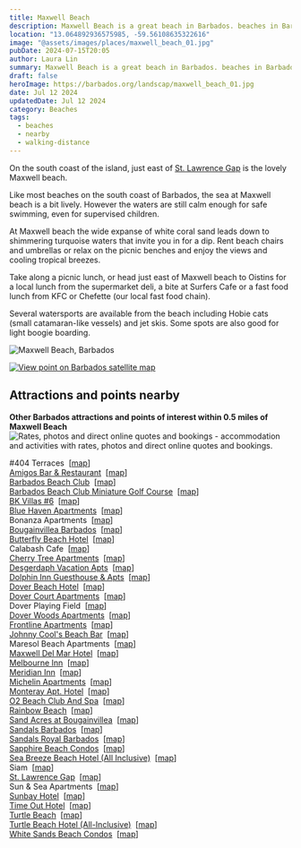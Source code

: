 ```yaml
---
title: Maxwell Beach
description: Maxwell Beach is a great beach in Barbados. beaches in Barbados.
location: "13.064892936575985, -59.56108635322616"
image: "@assets/images/places/maxwell_beach_01.jpg"
pubDate: 2024-07-15T20:05
author: Laura Lin
summary: Maxwell Beach is a great beach in Barbados. beaches in Barbados.
draft: false
heroImage: https://barbados.org/landscap/maxwell_beach_01.jpg
date: Jul 12 2024
updatedDate: Jul 12 2024
category: Beaches
tags:
  - beaches
  - nearby
  - walking-distance
---
```

On the south coast of the island, just east of [St. Lawrence Gap](https://barbados.org/stlaw.htm "explore St. Lawrence Gap, Barbados") is the lovely Maxwell beach.

Like most beaches on the south coast of Barbados, the sea at Maxwell beach is a bit lively. However the waters are still calm enough for safe swimming, even for supervised children.

At Maxwell beach the wide expanse of white coral sand leads down to shimmering turquoise waters that invite you in for a dip. Rent beach chairs and umbrellas or relax on the picnic benches and enjoy the views and cooling tropical breezes.

Take along a picnic lunch, or head just east of Maxwell beach to Oistins for a local lunch from the supermarket deli, a bite at Surfers Cafe or a fast food lunch from KFC or Chefette (our local fast food chain).

Several watersports are available from the beach including Hobie cats (small catamaran-like vessels) and jet skis. Some spots are also good for light boogie boarding.


![Maxwell Beach, Barbados](https://barbados.org/landscap/maxwell_beach_01.jpg)

[![View point on Barbados satellite map](https://barbados.org/siteimage/imgs/google_map_view_point.gif)](https://barbados.org/maps_google.htm?mapPoint=1)

## Attractions and points nearby

**Other Barbados attractions and points of interest within 0.5 miles of Maxwell Beach**  
![Rates, photos and direct online quotes and bookings](https://barbados.org/siteimage/imgs/arcres_marker.png "Rates, photos and direct online quotes and bookings") - accommodation and activities with rates, photos and direct online quotes and bookings.  
  

#404 Terraces  [[map](http://barbados.org/maps_google.htm?mapPoint=359)]  
[Amigos Bar & Restaurant](https://barbadoshappyhours.com/venue/amigos/)  [[map](http://barbados.org/maps_google.htm?mapPoint=964)]  
[Barbados Beach Club](https://personaholidays.com/accommodation/hotels/Barbados-Beach-Club--All-inclusive-/65/)  [[map](http://barbados.org/maps_google.htm?mapPoint=253)]  
[Barbados Beach Club Miniature Golf Course](https://personaholidays.com/accommodation/hotels/Barbados-Beach-Club--All-inclusive-/65/)  [[map](http://barbados.org/maps_google.htm?mapPoint=874)]  
[BK Villas #6](http://www.booking.com/hotel/bb/bk-villas-6.html?aid=875929)  [[map](http://barbados.org/maps_google.htm?mapPoint=1170)]  
[Blue Haven Apartments](https://personaholidays.com/accommodation/selfcatering/Blue-Haven-Apartments/249/)  [[map](http://barbados.org/maps_google.htm?mapPoint=1223)]  
Bonanza Apartments  [[map](http://barbados.org/maps_google.htm?mapPoint=1030)]  
[Bougainvillea Barbados](https://barbados.org/al/?event=c&advert=C3D7CF67F55D32BA3F8D112DB4220BF5605F72E5DDAA183AC4E29C9EC3B2CD9A54CEB2E8F40DD9A4B78E07F996586FC4C1CC313E4045999677425C6006F4ADE5D187666A36B4783C85F4B2FED1AF59C7&webAddress=http%3A%2F%2Fwww.bougainvillearesort.com%2F%3Futm_source%3DCDMI%26utm_medium%3Dsubscription%26utm_campaign%3Dmap)  [[map](http://barbados.org/maps_google.htm?mapPoint=188)]  
[Butterfly Beach Hotel](https://personaholidays.com/accommodation/hotels/Butterfly-Beach-Hotel/44/)  [[map](http://barbados.org/maps_google.htm?mapPoint=1031)]  
Calabash Cafe  [[map](http://barbados.org/maps_google.htm?mapPoint=1145)]  
[Cherry Tree Apartments](https://personaholidays.com/accommodation/selfcatering/Cherry-Tree-Apartments/101/)  [[map](http://barbados.org/maps_google.htm?mapPoint=1230)]  
[Desgerdaph Vacation Apts](https://barbadosvacationapartments.com/)  [[map](http://barbados.org/maps_google.htm?mapPoint=1212)]  
[Dolphin Inn Guesthouse & Apts](https://www.booking.com/hotel/bb/dolphin-inn-guesthouse-amp-apartments.en.html?aid=875929)  [[map](http://barbados.org/maps_google.htm?mapPoint=1186)]  
[Dover Beach Hotel](https://personaholidays.com/accommodation/hotels/Dover-Beach-Hotel/25/)  [[map](http://barbados.org/maps_google.htm?mapPoint=226)]  
[Dover Court Apartments](https://www.booking.com/hotel/bb/stay-in-popular-dover-beach-area-steps-to-st-lawrence-gap.en.html?aid=876992)  [[map](http://barbados.org/maps_google.htm?mapPoint=1234)]  
Dover Playing Field  [[map](http://barbados.org/maps_google.htm?mapPoint=318)]  
[Dover Woods Apartments](http://www.booking.com/hotel/bb/dover-woods-apartments.html?aid=875929)  [[map](http://barbados.org/maps_google.htm?mapPoint=1155)]  
[Frontline Apartments](https://www.booking.com/hotel/bb/frontline-apartments.en.html?aid=876992)  [[map](http://barbados.org/maps_google.htm?mapPoint=1235)]  
[Johnny Cool's Beach Bar](https://barbadoshappyhours.com/venue/j-cools/)  [[map](http://barbados.org/maps_google.htm?mapPoint=1224)]  
Maresol Beach Apartments  [[map](http://barbados.org/maps_google.htm?mapPoint=231)]  
[Maxwell Del Mar Hotel](https://personaholidays.com/accommodation/hotels/Maxwell-Del-Mar-Hotel/246/)  [[map](http://barbados.org/maps_google.htm?mapPoint=1228)]  
[Melbourne Inn](https://personaholidays.com/accommodation/hotels/Melbourne-Inn/181/)  [[map](http://barbados.org/maps_google.htm?mapPoint=1045)]  
[Meridian Inn](https://personaholidays.com/accommodation/hotels/Meridian-Inn/117/)  [[map](http://barbados.org/maps_google.htm?mapPoint=228)]  
[Michelin Apartments](https://personaholidays.com/accommodation/selfcatering/Michelin-Apartments/100/)  [[map](http://barbados.org/maps_google.htm?mapPoint=1041)]  
[Monteray Apt. Hotel](https://personaholidays.com/accommodation/selfcatering/Monteray-Apt-Hotel/29/)  [[map](http://barbados.org/maps_google.htm?mapPoint=1047)]  
[O2 Beach Club And Spa](https://personaholidays.com/accommodation/hotels/O2-Beach-Club---Spa/218/)  [[map](http://barbados.org/maps_google.htm?mapPoint=1033)]  
[Rainbow Beach](https://barbados.org/rainbow-beach-barbados.htm)  [[map](http://barbados.org/maps_google.htm?mapPoint=945)]  
[Sand Acres at Bougainvillea](https://personaholidays.com/accommodation/hotels/Sand-Acres-at-Bougainvillea/92/)  [[map](http://barbados.org/maps_google.htm?mapPoint=1094)]  
[Sandals Barbados](https://personaholidays.com/accommodation/hotels/Sandals-Barbados/211/)  [[map](http://barbados.org/maps_google.htm?mapPoint=985)]  
[Sandals Royal Barbados](https://personaholidays.com/accommodation/hotels/Sandals-Royal-Barbados/232/)  [[map](http://barbados.org/maps_google.htm?mapPoint=1172)]  
[Sapphire Beach Condos](https://personaholidays.com/accommodation/selfcatering/Sapphire-Beach-Condos/250/)  [[map](http://barbados.org/maps_google.htm?mapPoint=1091)]  
[Sea Breeze Beach Hotel (All Inclusive)](https://personaholidays.com/accommodation/hotels/Sea-Breeze-Beach-Hotel--All-Inclusive-/61/)  [[map](http://barbados.org/maps_google.htm?mapPoint=257)]  
Siam  [[map](http://barbados.org/maps_google.htm?mapPoint=1144)]  
[St. Lawrence Gap](https://barbados.org/stlaw.htm)  [[map](http://barbados.org/maps_google.htm?mapPoint=6)]  
Sun & Sea Apartments  [[map](http://barbados.org/maps_google.htm?mapPoint=1181)]  
[Sunbay Hotel](https://personaholidays.com/accommodation/hotels/Sunbay-Hotel/205/)  [[map](http://barbados.org/maps_google.htm?mapPoint=258)]  
[Time Out Hotel](https://barbados.org/al/?event=c&advert=C3D7CF67F55D32BA3F8D112DB4220BF5EBFFB6CC2EFCF66953F163A584AC44C154CEB2E8F40DD9A4B78E07F996586FC4E879CAB8CDA1E685DB0E450E7A2623F3D187666A36B4783C85F4B2FED1AF59C7&webAddress=https%3A%2F%2Fpersonaholidays.com%2Faccommodation%2Fhotels%2FTime-Out-Hotel%2F109%2F)  [[map](http://barbados.org/maps_google.htm?mapPoint=201)]  
[Turtle Beach](https://barbados.org/bcturtle.htm)  [[map](http://barbados.org/maps_google.htm?mapPoint=747)]  
[Turtle Beach Hotel (All-Inclusive)](https://personaholidays.com/accommodation/hotels/Turtle-Beach-Resort/36/)  [[map](http://barbados.org/maps_google.htm?mapPoint=227)]  
[White Sands Beach Condos](https://personaholidays.com/accommodation/hotels/White-Sands-Beach-Condos/220/)  [[map](http://barbados.org/maps_google.htm?mapPoint=1043)]
